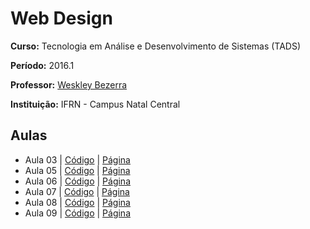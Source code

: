 # Web Design

**Curso:** Tecnologia em Análise e Desenvolvimento de Sistemas (TADS)

**Período:** 2016.1

**Professor:** [Weskley Bezerra](https://github.com/weskleymb)

**Instituição:** IFRN - Campus Natal Central

## Aulas
- Aula 03 | [Código](/atividades/aula-03) | [Página](http://chico.postero.com.br/web-design/atividades/aula-03)
- Aula 05 | [Código](/atividades/aula-05) | [Página](http://chico.postero.com.br/web-design/atividades/aula-05)
- Aula 06 | [Código](/atividades/aula-06) | [Página](http://chico.postero.com.br/web-design/atividades/aula-06)
- Aula 07 | [Código](/atividades/aula-07) | [Página](http://chico.postero.com.br/web-design/atividades/aula-07)
- Aula 08 | [Código](/atividades/aula-08) | [Página](http://chico.postero.com.br/web-design/atividades/aula-08)
- Aula 09 | [Código](/atividades/aula-09) | [Página](http://chico.postero.com.br/web-design/atividades/aula-09)
